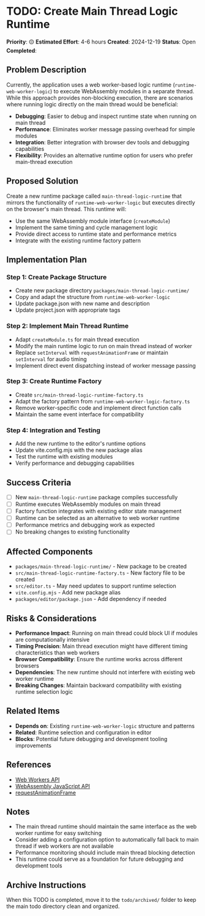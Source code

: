 # TODO: Create Main Thread Logic Runtime

**Priority**: 🟡
**Estimated Effort**: 4-6 hours
**Created**: 2024-12-19
**Status**: Open
**Completed**: 

## Problem Description

Currently, the application uses a web worker-based logic runtime (`runtime-web-worker-logic`) to execute WebAssembly modules in a separate thread. While this approach provides non-blocking execution, there are scenarios where running logic directly on the main thread would be beneficial:

- **Debugging**: Easier to debug and inspect runtime state when running on main thread
- **Performance**: Eliminates worker message passing overhead for simple modules
- **Integration**: Better integration with browser dev tools and debugging capabilities
- **Flexibility**: Provides an alternative runtime option for users who prefer main-thread execution

## Proposed Solution

Create a new runtime package called `main-thread-logic-runtime` that mirrors the functionality of `runtime-web-worker-logic` but executes directly on the browser's main thread. This runtime will:

- Use the same WebAssembly module interface (`createModule`)
- Implement the same timing and cycle management logic
- Provide direct access to runtime state and performance metrics
- Integrate with the existing runtime factory pattern

## Implementation Plan

### Step 1: Create Package Structure
- Create new package directory `packages/main-thread-logic-runtime/`
- Copy and adapt the structure from `runtime-web-worker-logic`
- Update package.json with new name and description
- Update project.json with appropriate tags

### Step 2: Implement Main Thread Runtime
- Adapt `createModule.ts` for main thread execution
- Modify the main runtime logic to run on main thread instead of worker
- Replace `setInterval` with `requestAnimationFrame` or maintain `setInterval` for audio timing
- Implement direct event dispatching instead of worker message passing

### Step 3: Create Runtime Factory
- Create `src/main-thread-logic-runtime-factory.ts`
- Adapt the factory pattern from `runtime-web-worker-logic-factory.ts`
- Remove worker-specific code and implement direct function calls
- Maintain the same event interface for compatibility

### Step 4: Integration and Testing
- Add the new runtime to the editor's runtime options
- Update vite.config.mjs with the new package alias
- Test the runtime with existing modules
- Verify performance and debugging capabilities

## Success Criteria

- [ ] New `main-thread-logic-runtime` package compiles successfully
- [ ] Runtime executes WebAssembly modules on main thread
- [ ] Factory function integrates with existing editor state management
- [ ] Runtime can be selected as an alternative to web worker runtime
- [ ] Performance metrics and debugging work as expected
- [ ] No breaking changes to existing functionality

## Affected Components

- `packages/main-thread-logic-runtime/` - New package to be created
- `src/main-thread-logic-runtime-factory.ts` - New factory file to be created
- `src/editor.ts` - May need updates to support runtime selection
- `vite.config.mjs` - Add new package alias
- `packages/editor/package.json` - Add dependency if needed

## Risks & Considerations

- **Performance Impact**: Running on main thread could block UI if modules are computationally intensive
- **Timing Precision**: Main thread execution might have different timing characteristics than web workers
- **Browser Compatibility**: Ensure the runtime works across different browsers
- **Dependencies**: The new runtime should not interfere with existing web worker runtime
- **Breaking Changes**: Maintain backward compatibility with existing runtime selection logic

## Related Items

- **Depends on**: Existing `runtime-web-worker-logic` structure and patterns
- **Related**: Runtime selection and configuration in editor
- **Blocks**: Potential future debugging and development tooling improvements

## References

- [Web Workers API](https://developer.mozilla.org/en-US/docs/Web/API/Web_Workers_API)
- [WebAssembly JavaScript API](https://developer.mozilla.org/en-US/docs/Web/JavaScript/Reference/Global_Objects/WebAssembly)
- [requestAnimationFrame](https://developer.mozilla.org/en-US/docs/Web/API/window/requestAnimationFrame)

## Notes

- The main thread runtime should maintain the same interface as the web worker runtime for easy switching
- Consider adding a configuration option to automatically fall back to main thread if web workers are not available
- Performance monitoring should include main thread blocking detection
- This runtime could serve as a foundation for future debugging and development tools

## Archive Instructions

When this TODO is completed, move it to the `todo/archived/` folder to keep the main todo directory clean and organized. 